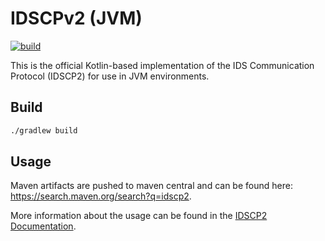# IDSCPv2 (JVM)

[![build](https://github.com/industrial-data-space/idscp2-java/actions/workflows/build.yml/badge.svg)](https://github.com/industrial-data-space/idscp2-java/actions/workflows/build.yml)

This is the official Kotlin-based implementation of the IDS Communication Protocol (IDSCP2) for use in JVM environments.

## Build

```bash
./gradlew build
```

## Usage

Maven artifacts are pushed to maven central and can be found here: https://search.maven.org/search?q=idscp2.

More information about the usage can be found in the [IDSCP2 Documentation](https://github.com/industrial-data-space/idscp2-java/wiki).
